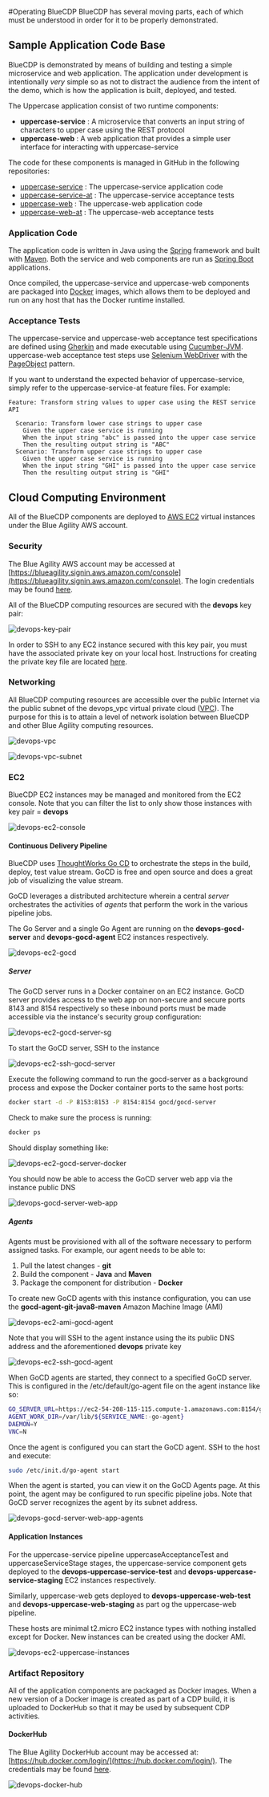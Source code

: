 #Operating BlueCDP
BlueCDP has several moving parts, each of which must be understood in order for it to be properly demonstrated.  

## Sample Application Code Base
BlueCDP is demonstrated by means of building and testing a simple microservice and web application.  The application under development is intentionally *very* simple so as not to distract the audience from the intent of the demo, which is how the application is built, deployed, and tested.

The Uppercase application consist of two runtime components:

* **uppercase-service**	 : A microservice that converts an input string of characters to upper case using the REST protocol
* **uppercase-web** : A web application that provides a simple user interface for interacting with uppercase-service

The code for these components is managed in GitHub in the following repositories:

* [uppercase-service](https://github.com/MrSteveAndrews/uppercase-service) : The uppercase-service application code
* [uppercase-service-at](https://github.com/MrSteveAndrews/uppercase-service-at) : The uppercase-service acceptance tests
* [uppercase-web](https://github.com/MrSteveAndrews/uppercase-web) :  The uppercase-web application code
* [uppercase-web-at](https://github.com/MrSteveAndrews/uppercase-web-at) : The uppercase-web acceptance tests

### Application Code
The application code is written in Java using the [Spring](https://spring.io/) framework and built with [Maven](https://maven.apache.org/).  Both the service and web components are run as [Spring Boot](https://projects.spring.io/spring-boot/) applications.

Once compiled, the uppercase-service and uppercase-web components are packaged into [Docker](https://www.docker.com/) images, which allows them to be deployed and run on any host that has the Docker runtime installed.

### Acceptance Tests
The uppercase-service and uppercase-web acceptance test specifications are defined using [Gherkin](https://cucumber.io/docs/reference#gherkin) and made executable using [Cucumber-JVM](https://cucumber.io/docs/reference/jvm).  uppercase-web acceptance test steps use [Selenium WebDriver](http://www.seleniumhq.org/projects/webdriver/) with the [PageObject](https://github.com/SeleniumHQ/selenium/wiki/PageObjects) pattern.  

If you want to understand the expected behavior of uppercase-service, simply refer to the uppercase-service-at feature files. For example:

~~~gherkin
Feature: Transform string values to upper case using the REST service API

  Scenario: Transform lower case strings to upper case
    Given the upper case service is running
    When the input string "abc" is passed into the upper case service
    Then the resulting output string is "ABC"
  Scenario: Transform upper case strings to upper case
    Given the upper case service is running
    When the input string "GHI" is passed into the upper case service
    Then the resulting output string is "GHI"
~~~


## Cloud Computing Environment
All of the BlueCDP components are deployed to [AWS EC2](https://aws.amazon.com/ec2/) virtual instances under the Blue Agility AWS account.  

### Security
The Blue Agility AWS account may be accessed at [https://blueagility.signin.aws.amazon.com/console](https://blueagility.signin.aws.amazon.com/console).  The login credentials may be found [here](https://intranet.blue-agility.com/bluejazz/wiki/bluecdp/).

All of the BlueCDP computing resources are secured with the **devops** key pair: 

![devops-key-pair](images/devops-key-pair.png)

In order to SSH to any EC2 instance secured with this key pair, you must have the associated private key on your local host.  Instructions for creating the private key file are located [here](https://intranet.blue-agility.com/bluejazz/wiki/bluecdp/).

### Networking
All BlueCDP computing resources are accessible over the public Internet via the public subnet of the devops_vpc virtual private cloud ([VPC](https://aws.amazon.com/vpc)).  The purpose for this is to attain a level of network isolation between BlueCDP and other Blue Agility computing resources.

![devops-vpc](images/devops-vpc.png)

![devops-vpc-subnet](images/devops-vpc-subnet.png)

### EC2

BlueCDP EC2 instances may be managed and monitored from the EC2 console.  Note that you can filter the list to only show those instances with key pair = **devops**

![devops-ec2-console](images/devops-ec2-console.png)

#### Continuous Delivery Pipeline
BlueCDP uses [ThoughtWorks Go CD](https://www.go.cd/) to orchestrate the steps in the build, deploy, test value stream.  GoCD is free and open source and does a great job of visualizing the value stream.

GoCD leverages a distributed architecture wherein a central *server* orchestrates the activities of *agents* that perform the work in the various pipeline jobs.

The Go Server and a single Go Agent are running on the **devops-gocd-server** and **devops-gocd-agent** EC2 instances respectively.

![devops-ec2-gocd](images/devops-ec2-gocd.png)

##### Server

The GoCD server runs in a Docker container on an EC2 instance.  GoCD server provides access to the web app on non-secure and secure ports 8143 and 8154 respectively so these inbound ports must be made accessible via the instance's security group configuration:

![devops-ec2-gocd-server-sg](images/devops-ec2-gocd-server-sg.png)

To start the GoCD server, SSH to the instance

![devops-ec2-ssh-gocd-server](images/devops-ec2-ssh-gocd-server.png)

Execute the following command to run the gocd-server as a background process and expose the Docker container ports to the same host ports:

~~~bash
docker start -d -P 8153:8153 -P 8154:8154 gocd/gocd-server
~~~

Check to make sure the process is running:

~~~bash
docker ps
~~~

Should display something like:

![devops-ec2-gocd-server-docker](images/devops-ec2-gocd-server-docker.png)

You should now be able to access the GoCD server web app via the instance public DNS

![devops-gocd-server-web-app](images/devops-gocd-server-web-app.png)

##### Agents

Agents must be provisioned with all of the software necessary to perform assigned tasks.  For example, our agent needs to be able to:

1. Pull the latest changes - **git**
2. Build the component - **Java** and **Maven**
3. Package the component for distribution - **Docker**

To create new GoCD agents with this instance configuration, you can use the **gocd-agent-git-java8-maven** Amazon Machine Image (AMI)

![devops-ec2-ami-gocd-agent](images/devops-ec2-ami-gocd-agent.png)

Note that you will SSH to the agent instance using the its public DNS address and the aforementioned **devops** private key

![devops-ec2-ssh-gocd-agent](images/devops-ec2-ssh-gocd-agent.png)

When GoCD agents are started, they connect to a specified GoCD server.  This is configured in the /etc/default/go-agent file on the agent instance like so:

~~~bash
GO_SERVER_URL=https://ec2-54-208-115-115.compute-1.amazonaws.com:8154/go
AGENT_WORK_DIR=/var/lib/${SERVICE_NAME:-go-agent}
DAEMON=Y
VNC=N
~~~

Once the agent is configured you can start the GoCD agent. SSH to the host and execute:

~~~bash
sudo /etc/init.d/go-agent start
~~~

When the agent is started, you can view it on the GoCD Agents page.  At this point, the agent may be configured to run specific pipeline jobs.  Note that GoCD server recognizes the agent by its subnet address.

![devops-gocd-server-web-app-agents](images/devops-gocd-server-web-app-agents.png)


#### Application Instances
For the uppercase-service pipeline uppercaseAcceptanceTest and uppercaseServiceStage stages, the uppercase-service component gets deployed to the **devops-uppercase-service-test** and **devops-uppercase-service-staging** EC2 instances respectively.

Similarly, uppercase-web gets deployed to **devops-uppercase-web-test** and **devops-uppercase-web-staging** as part og the uppercase-web pipeline.

These hosts are minimal t2.micro EC2 instance types with nothing installed except for Docker.  New instances can be created using the docker AMI.

![devops-ec2-uppercase-instances](images/devops-ec2-uppercase-instances.png)

### Artifact Repository
All of the application components are packaged as Docker images.  When a new version of a Docker image is created as part of a CDP build, it is uploaded to DockerHub so that it may be used by subsequent CDP activities.

#### DockerHub
The Blue Agility DockerHub account may be accessed at: [https://hub.docker.com/login/](https://hub.docker.com/login/).  The credentials may be found [here](https://intranet.blue-agility.com/bluejazz/wiki/bluecdp/).

![devops-docker-hub](images/devops-docker-hub.png)



